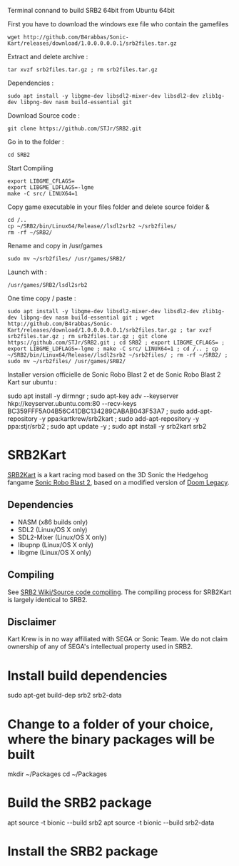 Terminal connand to build SRB2 64bit from Ubuntu 64bit

First you have to download the windows exe file who contain the gamefiles
```
wget http://github.com/B4rabbas/Sonic-Kart/releases/download/1.0.0.0.0.0.1/srb2files.tar.gz
```

Extract and delete archive :
```
tar xvzf srb2files.tar.gz ; rm srb2files.tar.gz
```

Dependencies :
```
sudo apt install -y libgme-dev libsdl2-mixer-dev libsdl2-dev zlib1g-dev libpng-dev nasm build-essential git
```

Download Source code :
```
git clone https://github.com/STJr/SRB2.git
```

Go in to the folder :
```
cd SRB2
```

Start Compiling
```
export LIBGME_CFLAGS=
export LIBGME_LDFLAGS=-lgme
make -C src/ LINUX64=1
```

Copy game executable in your files folder and delete source folder & 
```
cd /..
cp ~/SRB2/bin/Linux64/Release//lsdl2srb2 ~/srb2files/
rm -rf ~/SRB2/
```
Rename and copy in /usr/games
```
sudo mv ~/srb2files/ /usr/games/SRB2/
```

Launch with :
```
/usr/games/SRB2/lsdl2srb2
```

One time copy / paste :
```
sudo apt install -y libgme-dev libsdl2-mixer-dev libsdl2-dev zlib1g-dev libpng-dev nasm build-essential git ; wget http://github.com/B4rabbas/Sonic-Kart/releases/download/1.0.0.0.0.0.1/srb2files.tar.gz ; tar xvzf srb2files.tar.gz ; rm srb2files.tar.gz ; git clone https://github.com/STJr/SRB2.git ; cd SRB2 ; export LIBGME_CFLAGS= ; export LIBGME_LDFLAGS=-lgme ; make -C src/ LINUX64=1 ; cd /.. ; cp ~/SRB2/bin/Linux64/Release//lsdl2srb2 ~/srb2files/ ; rm -rf ~/SRB2/ ; sudo mv ~/srb2files/ /usr/games/SRB2/
```











Installer version officielle de Sonic Robo Blast 2 et de Sonic Robo Blast 2 Kart sur ubuntu :

sudo apt install -y dirmngr ; sudo apt-key adv --keyserver hkp://keyserver.ubuntu.com:80 --recv-keys BC359FFF5A04B56C41DBC134289CABAB043F53A7 ; sudo add-apt-repository -y ppa:kartkrew/srb2kart ; sudo add-apt-repository -y ppa:stjr/srb2 ; sudo apt update -y ; sudo apt install -y srb2kart srb2

# SRB2Kart

[SRB2Kart](https://srb2.org/mods/) is a kart racing mod based on the 3D Sonic the Hedgehog fangame [Sonic Robo Blast 2](https://srb2.org/), based on a modified version of [Doom Legacy](http://doomlegacy.sourceforge.net/).

## Dependencies
- NASM (x86 builds only)
- SDL2 (Linux/OS X only)
- SDL2-Mixer (Linux/OS X only)
- libupnp (Linux/OS X only)
- libgme (Linux/OS X only)

## Compiling

See [SRB2 Wiki/Source code compiling](http://wiki.srb2.org/wiki/Source_code_compiling). The compiling process for SRB2Kart is largely identical to SRB2.

## Disclaimer
Kart Krew is in no way affiliated with SEGA or Sonic Team. We do not claim ownership of any of SEGA's intellectual property used in SRB2.



# Install build dependencies

sudo apt-get build-dep srb2 srb2-data

# Change to a folder of your choice, where the binary packages will be built

mkdir ~/Packages
cd ~/Packages

# Build the SRB2 package

apt source -t bionic --build srb2
apt source -t bionic --build srb2-data

# Install the SRB2 package

